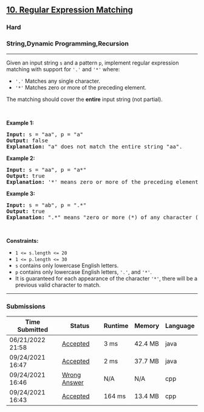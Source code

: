 <h2><a href="https://leetcode.com/problems/regular-expression-matching/">10. Regular Expression Matching</a></h2><h3>Hard</h3><h3>String,Dynamic Programming,Recursion</h3><hr><div><p>Given an input string <code>s</code>&nbsp;and a pattern <code>p</code>, implement regular expression matching with support for <code>'.'</code> and <code>'*'</code> where:</p>

<ul>
	<li><code>'.'</code> Matches any single character.​​​​</li>
	<li><code>'*'</code> Matches zero or more of the preceding element.</li>
</ul>

<p>The matching should cover the <strong>entire</strong> input string (not partial).</p>

<p>&nbsp;</p>
<p><strong>Example 1:</strong></p>

<pre><strong>Input:</strong> s = "aa", p = "a"
<strong>Output:</strong> false
<strong>Explanation:</strong> "a" does not match the entire string "aa".
</pre>

<p><strong>Example 2:</strong></p>

<pre><strong>Input:</strong> s = "aa", p = "a*"
<strong>Output:</strong> true
<strong>Explanation:</strong> '*' means zero or more of the preceding element, 'a'. Therefore, by repeating 'a' once, it becomes "aa".
</pre>

<p><strong>Example 3:</strong></p>

<pre><strong>Input:</strong> s = "ab", p = ".*"
<strong>Output:</strong> true
<strong>Explanation:</strong> ".*" means "zero or more (*) of any character (.)".
</pre>

<p>&nbsp;</p>
<p><strong>Constraints:</strong></p>

<ul>
	<li><code>1 &lt;= s.length&nbsp;&lt;= 20</code></li>
	<li><code>1 &lt;= p.length&nbsp;&lt;= 30</code></li>
	<li><code>s</code> contains only lowercase English letters.</li>
	<li><code>p</code> contains only lowercase English letters, <code>'.'</code>, and&nbsp;<code>'*'</code>.</li>
	<li>It is guaranteed for each appearance of the character <code>'*'</code>, there will be a previous valid character to match.</li>
</ul>
</div><hr><h3>Submissions</h3><table class=""><colgroup><col><col><col><col><col></colgroup><thead class="ant-table-thead"><tr><th class="time-column__1guG"><span class="ant-table-header-column"><div><span class="ant-table-column-title">Time Submitted</span><span class="ant-table-column-sorter"></span></div></span></th><th class="status-column__3SUg"><span class="ant-table-header-column"><div><span class="ant-table-column-title">Status</span><span class="ant-table-column-sorter"></span></div></span></th><th class="runtime-column__1ka_"><span class="ant-table-header-column"><div><span class="ant-table-column-title">Runtime</span><span class="ant-table-column-sorter"></span></div></span></th><th class="memory-column__1dxp"><span class="ant-table-header-column"><div><span class="ant-table-column-title">Memory</span><span class="ant-table-column-sorter"></span></div></span></th><th class="lang-column__tR-8"><span class="ant-table-header-column"><div><span class="ant-table-column-title">Language</span><span class="ant-table-column-sorter"></span></div></span></th></tr></thead><tbody class="ant-table-tbody"><tr class="ant-table-row ant-table-row-level-0" data-row-key="727728304"><td class="time-column__1guG">06/21/2022 21:58</td><td class="status-column__3SUg"><a href="/submissions/detail/727728304/" target="_blank" class="ac__35gz" data-submission-id="727728304">Accepted</a></td><td class="runtime-column__1ka_">3 ms</td><td class="memory-column__1dxp">42.4 MB</td><td class="lang-column__tR-8">java</td></tr><tr class="ant-table-row ant-table-row-level-0" data-row-key="560228218"><td class="time-column__1guG">09/24/2021 16:47</td><td class="status-column__3SUg"><a href="/submissions/detail/560228218/" target="_blank" class="ac__35gz" data-submission-id="560228218">Accepted</a></td><td class="runtime-column__1ka_">2 ms</td><td class="memory-column__1dxp">37.7 MB</td><td class="lang-column__tR-8">java</td></tr><tr class="ant-table-row ant-table-row-level-0" data-row-key="560228102"><td class="time-column__1guG">09/24/2021 16:46</td><td class="status-column__3SUg"><a href="/submissions/detail/560228102/" target="_blank" class="error__B-Nx" data-submission-id="560228102">Wrong Answer</a></td><td class="runtime-column__1ka_">N/A</td><td class="memory-column__1dxp">N/A</td><td class="lang-column__tR-8">cpp</td></tr><tr class="ant-table-row ant-table-row-level-0" data-row-key="560227349"><td class="time-column__1guG">09/24/2021 16:43</td><td class="status-column__3SUg"><a href="/submissions/detail/560227349/" target="_blank" class="ac__35gz" data-submission-id="560227349">Accepted</a></td><td class="runtime-column__1ka_">164 ms</td><td class="memory-column__1dxp">13.4 MB</td><td class="lang-column__tR-8">cpp</td></tr></tbody></table>